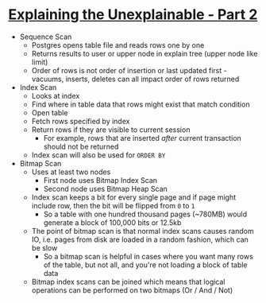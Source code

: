 # [Explaining the Unexplainable - Part 2](https://www.depesz.com/2013/04/27/explaining-the-unexplainable-part-2/)

* Sequence Scan
  * Postgres opens table file and reads rows one by one
  * Returns results to user or upper node in explain tree (upper node like limit)
  * Order of rows is not order of insertion or last updated first - vacuums, inserts, deletes can all impact order of rows returned
* Index Scan
  * Looks at index
  * Find where in table data that rows might exist that match condition
  * Open table
  * Fetch rows specified by index
  * Return rows if they are visible to current session
    * For example, rows that are inserted _after_ current transaction should not be returned
  * Index scan will also be used for `ORDER BY`
* Bitmap Scan
  * Uses at least two nodes
    * First node uses Bitmap Index Scan
    * Second node uses Bitmap Heap Scan
  * Index scan keeps a bit for every single page and if page might include row, then the bit will be flipped from `0` to `1`
    * So a table with one hundred thousand pages (~780MB) would generate a block of 100,000 bits or 12.5kb
  * The point of bitmap scan is that normal index scans causes random IO, i.e. pages from disk are loaded in a random fashion, which can be slow
    * So a bitmap scan is helpful in cases where you want many rows of the table, but not all, and you're not loading a block of table data
  * Bitmap index scans can be joined which means that logical operations can be performed on two bitmaps (Or / And / Not)
